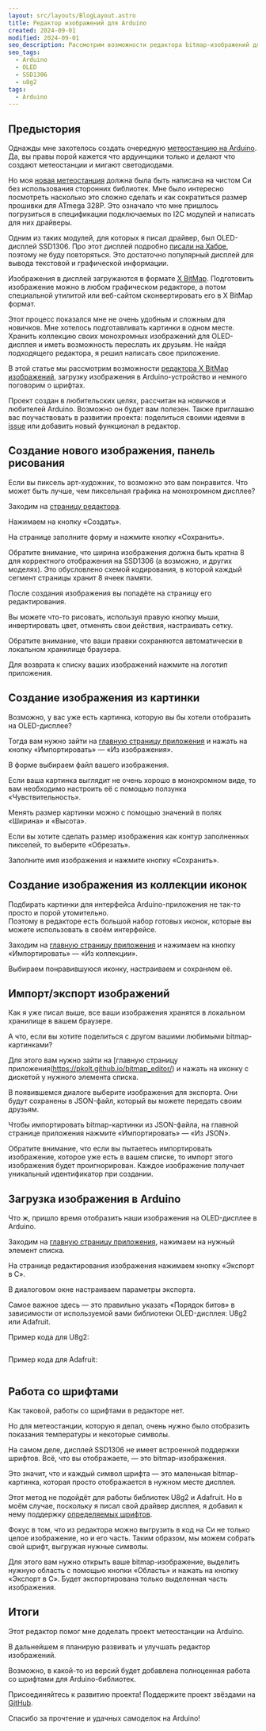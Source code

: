 ```yaml
---
layout: src/layouts/BlogLayout.astro
title: Редактор изображений для Arduino
created: 2024-09-01
modified: 2024-09-01
seo_description: Рассмотрим возможности редактора bitmap-изображений для Arduino
seo_tags:
  - Arduino
  - OLED
  - SSD1306
  - u8g2
tags:
  - Arduino
---
```


## Предыстория

Однажды мне захотелось создать очередную [метеостанцию на Arduino](https://github.com/pkolt/avr_meteo_station). Да, вы правы порой кажется что ардуинщики только и делают что создают метеостанции и мигают светодиодами.

Но моя [новая метеостанция](https://github.com/pkolt/avr_meteo_station) должна была быть написана на чистом Си без использования сторонних библиотек. Мне было интересно посмотреть насколько это сложно сделать и как сократиться размер прошивки для ATmega 328P. Это означало что мне пришлось погрузиться в спецификации подключаемых по I2C модулей и написать для них драйверы.

Одним из таких модулей, для которых я писал драйвер, был OLED-дисплей SSD1306. Про этот дисплей подробно [писали на Хабре](https://habr.com/ru/articles/741164/), поэтому не буду повторяться. Это достаточно популярный дисплей для вывода текстовой и графической информации.

Изображения в дисплей загружаются в формате [X BitMap](https://ru.wikipedia.org/wiki/X_BitMap). Подготовить изображение можно в любом графическом редакторе, а потом специальной утилитой или веб-сайтом сконвертировать его в X BitMap формат.

Этот процесс показался мне не очень удобным и сложным для новичков. Мне хотелось подготавливать картинки в одном месте. Хранить коллекцию своих монохромных изображений для OLED-дисплея и иметь возможность переслать их друзьям. Не найдя подходящего редактора, я решил написать свое приложение.

В этой статье мы рассмотрим возможности [редактора X BitMap изображений](https://github.com/pkolt/bitmap_editor), загрузку изображения в Arduino-устройство и немного поговорим о шрифтах.

Проект создан в любительских целях, рассчитан на новичков и любителей Arduino. Возможно он будет вам полезен. Также приглашаю вас поучаствовать в развитии проекта: поделиться своими идеями в [issue](https://github.com/pkolt/bitmap_editor/issues) или добавить новый функционал в редактор.

## Создание нового изображения, панель рисования

Если вы пиксель арт-художник, то возможно это вам понравится. Что может быть лучше, чем пиксельная графика на монохромном дисплее?

Заходим на [страницу редактора](https://pkolt.github.io/bitmap_editor/). 

Нажимаем на кнопку «Создать».

На странице заполните форму и нажмите кнопку «Сохранить».

Обратите внимание, что ширина изображения должна быть кратна 8 для корректного отображения на SSD1306 (а возможно, и других моделях). Это обусловлено схемой кодирования, в которой каждый сегмент страницы хранит 8 ячеек памяти.

После создания изображения вы попадёте на страницу его редактирования.

Вы можете что-то рисовать, используя правую кнопку мыши, инвертировать цвет, отменять свои действия, настраивать сетку.

Обратите внимание, что ваши правки сохраняются автоматически в локальном хранилище браузера.

Для возврата к списку ваших изображений нажмите на логотип приложения.

## Создание изображения из картинки

Возможно, у вас уже есть картинка, которую вы бы хотели отобразить на OLED-дисплее?

Тогда вам нужно зайти на [главную страницу приложения](https://pkolt.github.io/bitmap_editor/) и нажать на кнопку «Импортировать» — «Из изображения».

В форме выбираем файл вашего изображения.

Если ваша картинка выглядит не очень хорошо в монохромном виде, то вам необходимо настроить её с помощью ползунка «Чувствительность».

Менять размер картинки можно с помощью значений в полях «Ширина» и «Высота».

Если вы хотите сделать размер изображения как контур заполненных пикселей, то выберите «Обрезать».

Заполните имя изображения и нажмите кнопку «Сохранить».

## Создание изображения из коллекции иконок

Подбирать картинки для интерфейса Arduino-приложения не так-то просто и порой утомительно.  
Поэтому в редакторе есть большой набор готовых иконок, которые вы можете использовать в своём интерфейсе.

Заходим на [главную страницу приложения](https://pkolt.github.io/bitmap_editor/) и нажимаем на кнопку «Импортировать» — «Из коллекции».

Выбираем понравившуюся иконку, настраиваем и сохраняем её.

## Импорт/экспорт изображений

Как я уже писал выше, все ваши изображения хранятся в локальном хранилище в вашем браузере.

А что, если вы хотите поделиться с другом вашими любимыми bitmap-картинками?

Для этого вам нужно зайти на [главную страницу приложения(https://pkolt.github.io/bitmap_editor/) и нажать на иконку с дискетой у нужного элемента списка.

В появившемся диалоге выберите изображения для экспорта. Они будут сохранены в JSON-файл, который вы можете передать своим друзьям.

Чтобы импортировать bitmap-картинки из JSON-файла, на главной странице приложения нажмите «Импортировать» — «Из JSON».

Обратите внимание, что если вы пытаетесь импортировать изображение, которое уже есть в вашем списке, то импорт этого изображения будет проигнорирован. Каждое изображение получает уникальный идентификатор при создании.

## Загрузка изображения в Arduino

Что ж, пришло время отобразить наши изображения на OLED-дисплее в Arduino.

Заходим на [главную страницу приложения](https://pkolt.github.io/bitmap_editor/), нажимаем на нужный элемент списка.

На странице редактирования изображения нажимаем кнопку «Экспорт в C».

В диалоговом окне настраиваем параметры экспорта.

Самое важное здесь — это правильно указать «Порядок битов» в зависимости от используемой вами библиотеки OLED-дисплея: U8g2 или Adafruit.

Пример кода для U8g2:

```c

```

Пример кода для Adafruit:

```c

```

## Работа со шрифтами

Как таковой, работы со шрифтами в редакторе нет.

Но для метеостанции, которую я делал, очень нужно было отобразить показания температуры и некоторые символы.

На самом деле, дисплей SSD1306 не имеет встроенной поддержки шрифтов. Всё, что вы отображаете, — это bitmap-изображения.

Это значит, что и каждый символ шрифта — это маленькая bitmap-картинка, которая просто отображается в нужном месте дисплея.

Этот метод не подойдёт для работы библиотек U8g2 и Adafruit. Но в моём случае, поскольку я писал свой драйвер дисплея, я добавил к нему поддержку [определяемых шрифтов](https://github.com/pkolt/avr_meteo_station/blob/master/lib/fonts/numeric_font.h).

Фокус в том, что из редактора можно выгрузить в код на Си не только целое изображение, но и его часть. Таким образом, мы можем собрать свой шрифт, выгружая нужные символы.

Для этого вам нужно открыть ваше bitmap-изображение, выделить нужную область с помощью кнопки «Область» и нажать на кнопку «Экспорт в C». Будет экспортирована только выделенная часть изображения.

## Итоги

Этот редактор помог мне доделать проект метеостанции на Arduino.

В дальнейшем я планирую развивать и улучшать редактор изображений.

Возможно, в какой-то из версий будет добавлена полноценная работа со шрифтами для Arduino-библиотек.

Присоединяйтесь к развитию проекта! Поддержите проект звёздами на [GitHub](https://github.com/pkolt/bitmap_editor).

Спасибо за прочтение и удачных самоделок на Arduino!
